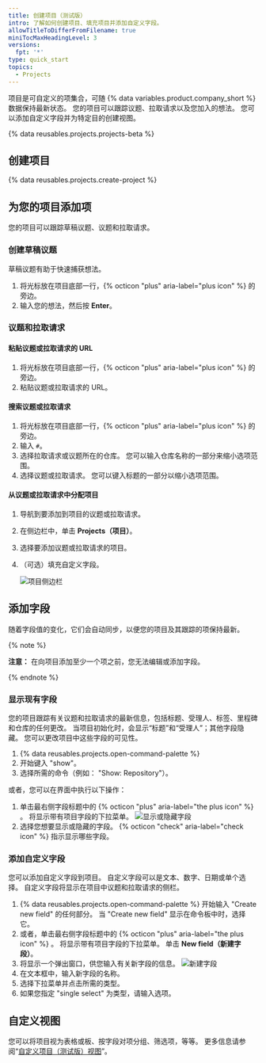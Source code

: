 ```yaml
---
title: 创建项目（测试版）
intro: 了解如何创建项目、填充项目并添加自定义字段。
allowTitleToDifferFromFilename: true
miniTocMaxHeadingLevel: 3
versions:
  fpt: '*'
type: quick_start
topics:
  - Projects
---
```


项目是可自定义的项集合，可随 {% data variables.product.company_short %} 数据保持最新状态。 您的项目可以跟踪议题、拉取请求以及您加入的想法。 您可以添加自定义字段并为特定目的创建视图。

{% data reusables.projects.projects-beta %}

## 创建项目

{% data reusables.projects.create-project %}

## 为您的项目添加项

您的项目可以跟踪草稿议题、议题和拉取请求。

### 创建草稿议题

草稿议题有助于快速捕获想法。

1. 将光标放在项目底部一行，{% octicon "plus" aria-label="plus icon" %} 的旁边。
2. 输入您的想法，然后按 **Enter**。

### 议题和拉取请求

#### 粘贴议题或拉取请求的 URL

1. 将光标放在项目底部一行，{% octicon "plus" aria-label="plus icon" %} 的旁边。
1. 粘贴议题或拉取请求的 URL。

#### 搜索议题或拉取请求

1. 将光标放在项目底部一行，{% octicon "plus" aria-label="plus icon" %} 的旁边。
2. 输入 `#`。
3. 选择拉取请求或议题所在的仓库。 您可以输入仓库名称的一部分来缩小选项范围。
4. 选择议题或拉取请求。 您可以键入标题的一部分以缩小选项范围。

#### 从议题或拉取请求中分配项目

1. 导航到要添加到项目的议题或拉取请求。
2. 在侧边栏中，单击 **Projects（项目）**。
3. 选择要添加议题或拉取请求的项目。
4. （可选）填充自定义字段。

   ![项目侧边栏](/assets/images/help/issues/project_side_bar.png)

## 添加字段

随着字段值的变化，它们会自动同步，以便您的项目及其跟踪的项保持最新。

{% note %}

**注意：** 在向项目添加至少一个项之前，您无法编辑或添加字段。

{% endnote %}

### 显示现有字段

您的项目跟踪有关议题和拉取请求的最新信息，包括标题、受理人、标签、里程碑和仓库的任何更改。 当项目初始化时，会显示“标题”和“受理人”；其他字段隐藏。 您可以更改项目中这些字段的可见性。

1. {% data reusables.projects.open-command-palette %}
2. 开始键入 "show"。
3. 选择所需的命令（例如： "Show: Repository"）。

或者，您可以在界面中执行以下操作：

1. 单击最右侧字段标题中的 {% octicon "plus" aria-label="the plus icon" %} 。 将显示带有项目字段的下拉菜单。 ![显示或隐藏字段](/assets/images/help/issues/projects_fields_menu.png)
2. 选择您想要显示或隐藏的字段。 {% octicon "check" aria-label="check icon" %} 指示显示哪些字段。

### 添加自定义字段

您可以添加自定义字段到项目。 自定义字段可以是文本、数字、日期或单个选择。 自定义字段将显示在项目中议题和拉取请求的侧栏。

1. {% data reusables.projects.open-command-palette %} 开始输入 "Create new field" 的任何部分。 当 "Create new field" 显示在命令板中时，选择它。
2. 或者，单击最右侧字段标题中的 {% octicon "plus" aria-label="the plus icon" %} 。 将显示带有项目字段的下拉菜单。 单击 **New field（新建字段）**。
3. 将显示一个弹出窗口，供您输入有关新字段的信息。 ![新建字段](/assets/images/help/issues/projects_new_field.png)
4. 在文本框中，输入新字段的名称。
5. 选择下拉菜单并点击所需的类型。
6. 如果您指定 "single select" 为类型，请输入选项。

## 自定义视图

您可以将项目视为表格或板、按字段对项分组、筛选项，等等。 更多信息请参阅“[自定义项目（测试版）视图](/issues/trying-out-the-new-projects-experience/customizing-your-project-views)”。
